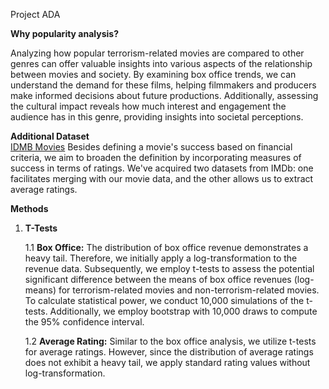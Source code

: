 Project ADA

**Why popularity analysis?**

   Analyzing how popular terrorism-related movies are compared to other genres can offer valuable insights into various aspects of the relationship between movies and society. By examining box office trends, we can understand the demand for these films, helping filmmakers and producers make informed decisions about future productions. Additionally, assessing the cultural impact reveals how much interest and engagement the audience has in this genre, providing insights into societal perceptions.

**Additional Dataset**  
   [IDMB Movies](https://developer.imdb.com/non-commercial-datasets/) Besides defining a movie's success based on financial criteria, we aim to broaden the definition by incorporating measures of success in terms of ratings. We've acquired two datasets from IMDb: one facilitates merging with our movie data, and the other allows us to extract average ratings. 
      
**Methods**

1. **T-Tests**

   1.1 **Box Office:**
   The distribution of box office revenue demonstrates a heavy tail. Therefore, we initially apply a log-transformation to the revenue data. Subsequently, we employ t-tests to assess the potential significant difference between the means of box office revenues (log-means) for terrorism-related movies and non-terrorism-related movies. To calculate statistical power, we conduct 10,000 simulations of the t-tests. Additionally, we employ bootstrap with 10,000 draws to compute the 95% confidence interval.

   1.2 **Average Rating:**
   Similar to the box office analysis, we utilize t-tests for average ratings. However, since the distribution of average ratings does not exhibit a heavy tail, we apply standard rating values without log-transformation.